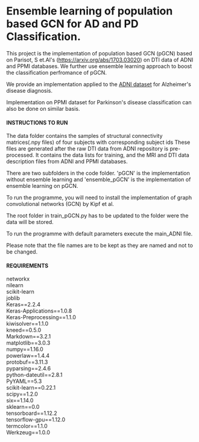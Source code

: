 # Ensemble learning of population based GCN for AD and PD Classification.


This project is the implementation of population based GCN (pGCN) based on Parisot, S et.Al's  (https://arxiv.org/abs/1703.03020) on DTI data of ADNI and PPMI databases. We further use ensemble learning approach to boost the classification perfromance of pGCN.

We provide an implementation applied to the [ADNI dataset](adni.loni.usc.edu/) for Alzheimer's disease diagnosis.

Implementation on PPMI dataset for Parkinson's disease classification can also be done on similar basis.


#### INSTRUCTIONS TO RUN
The data folder contains the samples of structural connectivity matrices(.npy files) of four subjects with corresponding subject ids These files are generated after the raw DTI data from ADNI repository is pre-processed. It contains the data lists for training, and the MRI and DTI data description files from ADNI and PPMI databases.

There are two subfolders in the code folder. 'pGCN' is the implementation without ensemble learning and 'ensemble_pGCN' is the implementation of ensemble learning on pGCN. 

To run the programme, you will need to install the implementation of graph convolutional networks (GCN) by Kipf et al.

The root folder in train_pGCN.py has to be updated to the folder were the data will be stored. 

To run the programme with default parameters execute the main_ADNI file.

Please note that the file names are to be kept as they are named and not to be changed.

#### REQUIREMENTS 

networkx <br />
nilearn <br />
scikit-learn <br />
joblib <br />
Keras==2.2.4 <br />
Keras-Applications==1.0.8 <br />
Keras-Preprocessing==1.1.0 <br />
kiwisolver==1.1.0 <br />
kneed==0.5.0 <br />
Markdown==3.2.1 <br />
matplotlib==3.0.3 <br />
numpy==1.16.0 <br />
powerlaw==1.4.4 <br />
protobuf==3.11.3 <br />
pyparsing==2.4.6 <br />
python-dateutil==2.8.1 <br />
PyYAML==5.3 <br />
scikit-learn==0.22.1 <br />
scipy==1.2.0 <br />
six==1.14.0 <br />
sklearn==0.0 <br />
tensorboard==1.12.2 <br />
tensorflow-gpu==1.12.0 <br />
termcolor==1.1.0 <br />
Werkzeug==1.0.0 <br />
